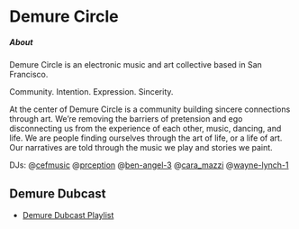 # Demure Circle
##### About
Demure Circle is an electronic music and art collective based in San Francisco.

Community. Intention. Expression. Sincerity.

At the center of Demure Circle is a community building sincere connections through art. We’re removing the barriers of pretension and ego disconnecting us from the experience of each other, music, dancing, and life. We are people finding ourselves through the art of life, or a life of art. Our narratives are told through the music we play and stories we paint.

DJs: @[cefmusic](https://soundcloud.com/cefmusic) @[prception](https://soundcloud.com/prception) @[ben-angel-3](https://soundcloud.com/ben-angel-3) @[cara\_mazzi](https://soundcloud.com/cara_mazzi) @[wayne-lynch-1](https://soundcloud.com/wayne-lynch-1)
## Demure Dubcast
- [Demure Dubcast Playlist](https://soundcloud.com/demurecircle/sets/demure-dubcast-series)

